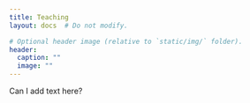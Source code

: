 ```yaml
---
title: Teaching
layout: docs  # Do not modify.

# Optional header image (relative to `static/img/` folder).
header:
  caption: ""
  image: ""
---
```


Can I add text here?
